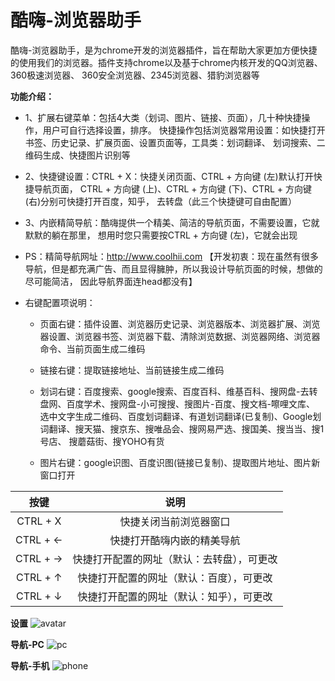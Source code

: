 # 酷嗨-浏览器助手

酷嗨-浏览器助手，是为chrome开发的浏览器插件，旨在帮助大家更加方便快捷的使用我们的浏览器。插件支持chrome以及基于chrome内核开发的QQ浏览器、360极速浏览器、
360安全浏览器、2345浏览器、猎豹浏览器等

**功能介绍：**
* 1、扩展右键菜单：包括4大类（划词、图片、链接、页面），几十种快捷操作，用户可自行选择设置，排序。
快捷操作包括浏览器常用设置：如快捷打开书签、历史记录、扩展页面、设置页面等，工具类：划词翻译、
划词搜索、二维码生成、快捷图片识别等

* 2、快捷键设置：CTRL + X：快捷关闭页面、CTRL + 方向键 (左)默认打开快捷导航页面，
CTRL + 方向键 (上)、CTRL + 方向键 (下)、CTRL + 方向键 (右)分别可快捷打开百度，知乎，
去转盘（此三个快捷键可自由配置）

* 3、内嵌精简导航：酷嗨提供一个精美、简洁的导航页面，不需要设置，它就默默的躺在那里，
想用时您只需要按CTRL + 方向键 (左)，它就会出现

* PS：精简导航网址：http://www.coolhii.com 【开发初衷：现在虽然有很多导航，但是都充满广告、而且显得臃肿，所以我设计导航页面的时候，想做的尽可能简洁，
因此导航界面连head都没有】

* 右键配置项说明：
  * 页面右键：插件设置、浏览器历史记录、浏览器版本、浏览器扩展、浏览器设置、浏览器书签、浏览器下载、清除浏览数据、浏览器网络、浏览器命令、当前页面生成二维码
 
  * 链接右键：提取链接地址、当前链接生成二维码
  
  * 划词右键：百度搜索、google搜索、百度百科、维基百科、搜网盘-去转盘网、百度学术、搜网盘-小可搜搜、搜图片-百度、搜文档-嚓哩文库、
  选中文字生成二维码、百度划词翻译、有道划词翻译(已复制)、Google划词翻译、搜天猫、搜京东、搜唯品会、搜网易严选、搜国美、搜当当、搜1号店、
  搜蘑菇街、搜YOHO有货
  
  * 图片右键：google识图、百度识图(链接已复制)、提取图片地址、图片新窗口打开

按键 | 说明
:-: | :-:
CTRL + X | 快捷关闭当前浏览器窗口 |
CTRL + ← | 快捷打开酷嗨内嵌的精美导航 |
CTRL + → | 快捷打开配置的网址（默认：去转盘），可更改 |
CTRL + ↑ | 快捷打开配置的网址（默认：百度），可更改 |
CTRL + ↓ | 快捷打开配置的网址（默认：知乎），可更改 |

**设置**
![avatar](https://www.vxotu.com/u/20190529/18453335.jpg)

**导航-PC**
![pc](https://www.vxotu.com/u/20190529/18473184.jpg)

**导航-手机**
![phone](https://www.vxotu.com/u/20190529/18490680.jpg)
